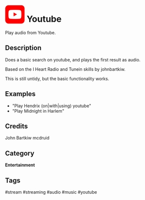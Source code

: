 # <img src='youtube.png' width='64' style='vertical-align:bottom'/> Youtube
Play audio from Youtube.

## Description
Does a basic search on youtube, and plays the first result as audio.

Based on the I Heart Radio and Tunein skills by johnbartkiw.

This is still untidy, but the basic functionality works.

## Examples
* "Play Hendrix (on|with|using) youtube"
* "Play Midnight in Harlem"

## Credits
John Bartkiw
mcdruid

## Category
**Entertainment**

## Tags
#stream
#streaming
#audio
#music
#youtube
